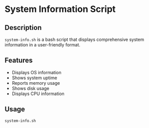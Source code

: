 # System Information Script

## Description

`system-info.sh` is a bash script that displays comprehensive system information in a user-friendly format.

## Features

- Displays OS information
- Shows system uptime
- Reports memory usage
- Shows disk usage
- Displays CPU information

## Usage 

```bash
system-info.sh
```